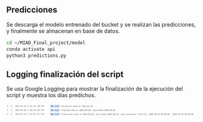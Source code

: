 ## Predicciones

Se descarga el modelo entrenado del bucket y se realizan las predicciones, y finalmente se almacenan en base de datos.

```bash
cd ~/MIAD_Final_project/model
conda activate api
python3 predictions.py
```

## Logging finalización del script
Se usa Google Logging para mostrar la finalización de la ejecución del script y muestra los días predichos.


![](https://github.com/freddy120/MIAD_Final_project/blob/main/images/logging2.png)